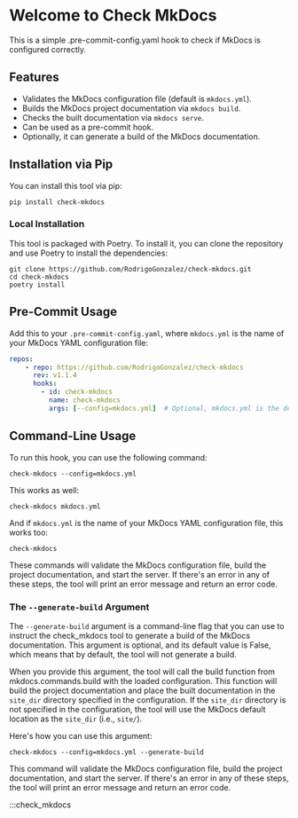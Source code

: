 # Welcome to Check MkDocs

This is a simple .pre-commit-config.yaml hook to check if MkDocs is configured correctly.

## Features

- Validates the MkDocs configuration file (default is `mkdocs.yml`).
- Builds the MkDocs project documentation via `mkdocs build`.
- Checks the built documentation via `mkdocs serve`.
- Can be used as a pre-commit hook.
- Optionally, it can generate a build of the MkDocs documentation.

## Installation via Pip

You can install this tool via pip:

```shell
pip install check-mkdocs
```

### Local Installation

This tool is packaged with Poetry. To install it, you can clone the
repository and use Poetry to install the dependencies:

```shell
git clone https://github.com/RodrigoGonzalez/check-mkdocs.git
cd check-mkdocs
poetry install
```

## Pre-Commit Usage

Add this to your `.pre-commit-config.yaml`, where `mkdocs.yml`
is the name of your MkDocs YAML configuration file:

```yaml
repos:
    - repo: https://github.com/RodrigoGonzalez/check-mkdocs
      rev: v1.1.4
      hooks:
        - id: check-mkdocs
          name: check-mkdocs
          args: [--config=mkdocs.yml]  # Optional, mkdocs.yml is the default
```

## Command-Line Usage

To run this hook, you can use the following command:

```shell
check-mkdocs --config=mkdocs.yml
```

This works as well:

```shell
check-mkdocs mkdocs.yml
```

And if `mkdocs.yml` is the name of your MkDocs YAML
configuration file, this works too:

```shell
check-mkdocs
```

These commands will validate the MkDocs configuration
file, build the project documentation, and start the
server. If there's an error in any of these steps, the
tool will print an error message and return an error code.

### The `--generate-build` Argument

The `--generate-build` argument is a command-line flag that
you can use to instruct the check_mkdocs tool to generate a
build of the MkDocs documentation. This argument is
optional, and its default value is False, which means that
by default, the tool will not generate a build.

When you provide this argument, the tool will call the
build function from mkdocs.commands.build with the loaded
configuration. This function will build the project
documentation and place the built documentation in the
`site_dir` directory specified in the configuration. If the
`site_dir` directory is not specified in the configuration,
the tool will use the MkDocs default location as the
`site_dir` (i.e., `site/`).

Here's how you can use this argument:

```shell
check-mkdocs --config=mkdocs.yml --generate-build
```

This command will validate the MkDocs configuration file,
build the project documentation, and start the server. If
there's an error in any of these steps, the tool will print
an error message and return an error code.

:::check_mkdocs
